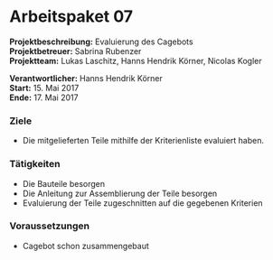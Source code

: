# Arbeitspaket 07
**Projektbeschreibung:** Evaluierung des Cagebots  
**Projektbetreuer:** Sabrina Rubenzer  
**Projektteam:** Lukas Laschitz, Hanns Hendrik Körner, Nicolas Kogler  

**Verantwortlicher:** Hanns Hendrik Körner   
**Start:** 15. Mai 2017  
**Ende:** 17. Mai 2017

### Ziele
- Die mitgelieferten Teile mithilfe der Kriterienliste evaluiert haben.

### Tätigkeiten
- Die Bauteile besorgen
- Die Anleitung zur Assemblierung der Teile besorgen
- Evaluierung der Teile zugeschnitten auf die gegebenen Kriterien

### Voraussetzungen
- Cagebot schon zusammengebaut
